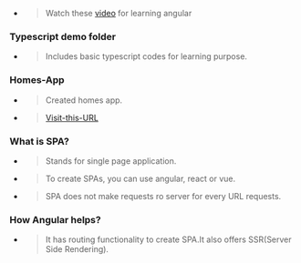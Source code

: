 - >Watch these [video](https://www.youtube.com/watch?v=3qBXWUpoPHo&list=PL_mSfttSJOCET_c1Qi39R31KZ5ZmAPqPC&index=6) for learning angular 


### Typescript demo folder
- >Includes basic typescript codes for learning purpose.

### Homes-App
- >Created homes app.
- >[Visit-this-URL](https://www.youtube.com/playlist?list=PL1w1q3fL4pmj9k1FrJ3Pe91EPub2_h4jF)

### What is SPA?
- >Stands for single page application.
- >To create SPAs, you can use angular, react or vue.
- >SPA does not make requests ro server for every URL requests.

### How Angular helps?
- >It has routing functionality to create SPA.It also offers SSR(Server Side Rendering).